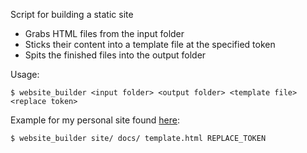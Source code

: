 Script for building a static site
- Grabs HTML files from the input folder
- Sticks their content into a template file at the specified token
- Spits the finished files into the output folder

Usage:
```
$ website_builder <input folder> <output folder> <template file> <replace token>
```

Example for my personal site found [here](https://github.com/karlramberg/karlramberg.github.io):
```
$ website_builder site/ docs/ template.html REPLACE_TOKEN
```
